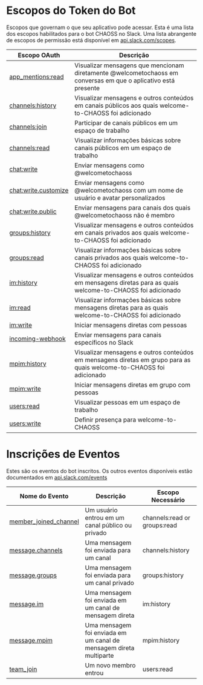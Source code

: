 # Escopos do Token do Bot
Escopos que governam o que seu aplicativo pode acessar. Esta é uma lista dos escopos habilitados para o bot CHAOSS no Slack. Uma lista abrangente de escopos de permissão está disponível em [api.slack.com/scopes](https://api.slack.com/scopes).

Escopo OAuth | Descrição
-- | --
[app_mentions:read](https://api.slack.com/scopes/app_mentions:read) | Visualizar mensagens que mencionam diretamente @welcometochaoss em conversas em que o aplicativo está presente
[channels:history](https://api.slack.com/scopes/channels:history) | Visualizar mensagens e outros conteúdos em canais públicos aos quais welcome-to-CHAOSS foi adicionado
[channels:join](https://api.slack.com/scopes/channels:join) | Participar de canais públicos em um espaço de trabalho
[channels:read](https://api.slack.com/scopes/channels:read) | Visualizar informações básicas sobre canais públicos em um espaço de trabalho
[chat:write](https://api.slack.com/scopes/chat:write)| Enviar mensagens como @welcometochaoss
[chat:write.customize](https://api.slack.com/scopes/chat:write.customize) | Enviar mensagens como @welcometochaoss com um nome de usuário e avatar personalizados
[chat:write.public](https://api.slack.com/scopes/chat:write.public) | Enviar mensagens para canais dos quais @welcometochaoss não é membro
[groups:history](https://api.slack.com/scopes/groups:history) | Visualizar mensagens e outros conteúdos em canais privados aos quais welcome-to-CHAOSS foi adicionado
[groups:read](https://api.slack.com/scopes/groups:read) | Visualizar informações básicas sobre canais privados aos quais welcome-to-CHAOSS foi adicionado
[im:history](https://api.slack.com/scopes/im:history) | Visualizar mensagens e outros conteúdos em mensagens diretas para as quais welcome-to-CHAOSS foi adicionado
[im:read](https://api.slack.com/scopes/im:read) | Visualizar informações básicas sobre mensagens diretas para as quais welcome-to-CHAOSS foi adicionado
[im:write](https://api.slack.com/scopes/im:write) | Iniciar mensagens diretas com pessoas
[incoming-webhook](https://api.slack.com/scopes/incoming-webhook) | Enviar mensagens para canais específicos no Slack
[mpim:history](https://api.slack.com/scopes/mpim:history) | Visualizar mensagens e outros conteúdos em mensagens diretas em grupo para as quais welcome-to-CHAOSS foi adicionado
[mpim:write](https://api.slack.com/scopes/mpim:write) | Iniciar mensagens diretas em grupo com pessoas
[users:read](https://api.slack.com/scopes/users:read) | Visualizar pessoas em um espaço de trabalho
[users:write](https://api.slack.com/scopes/users:write) | Definir presença para welcome-to-CHAOSS

# Inscrições de Eventos
Estes são os eventos do bot inscritos. Os outros eventos disponíveis estão documentados em [api.slack.com/events](https://api.slack.com/events)

Nome do Evento | Descrição | Escopo Necessário
-- | -- | --
[member_joined_channel](https://api.slack.com/events/member_joined_channel) | Um usuário entrou em um canal público ou privado | channels:read or groups:read
[message.channels](https://api.slack.com/events/message.channels) | Uma mensagem foi enviada para um canal | channels:history
[message.groups](https://api.slack.com/events/message.groups) | Uma mensagem foi enviada para um canal privado | groups:history
[message.im](https://api.slack.com/events/message.im) | Uma mensagem foi enviada em um canal de mensagem direta | im:history
[message.mpim](https://api.slack.com/events/message.mpim) | Uma mensagem foi enviada em um canal de mensagem direta multiparte | mpim:history
[team_join](https://api.slack.com/events/team_join) | Um novo membro entrou | users:read